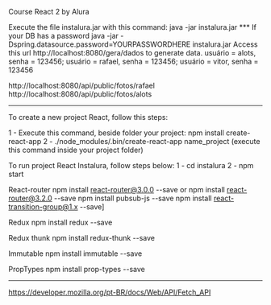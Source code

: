 Course React 2  by Alura

Execute the file instalura.jar with this command: java -jar instalura.jar
*** If your DB has a password
    java -jar -Dspring.datasource.password=YOURPASSWORDHERE instalura.jar
Access this url http://localhost:8080/gera/dados to generate data.
usuário = alots, senha = 123456;
usuário = rafael, senha = 123456;
usuário = vitor, senha = 123456

http://localhost:8080/api/public/fotos/rafael
http://localhost:8080/api/public/fotos/alots

----------------------------------------------------------------------------------------------------------------------------------------
To create a new project React, follow this steps:

1 - Execute this command, beside folder your project: 
    npm install create-react-app
2 - ./node_modules/.bin/create-react-app name_project (execute this command inside your project folder)

To run project React Instalura, follow steps below:
1 - cd instalura
2 - npm start

React-router
npm install react-router@3.0.0 --save or npm install react-router@3.2.0 --save 
npm install pubsub-js --save
npm install react-transition-group@1.x --save]

Redux
npm install redux --save

Redux thunk
npm install redux-thunk --save 

Immutable
npm install immutable --save

PropTypes
npm install prop-types --save 


-------------------------------------------------------------------------------------------------------
https://developer.mozilla.org/pt-BR/docs/Web/API/Fetch_API




